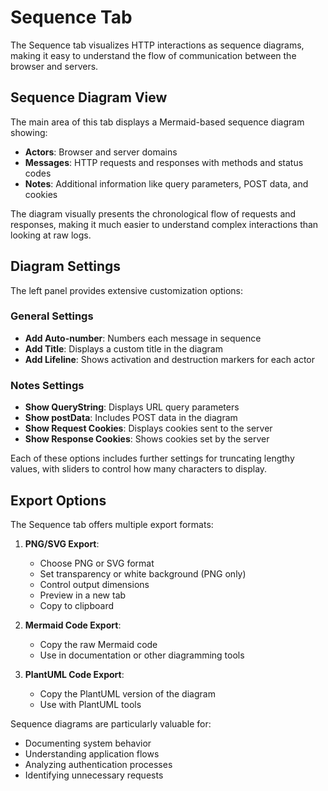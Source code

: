 # Sequence Tab

The Sequence tab visualizes HTTP interactions as sequence diagrams, making it easy to understand the flow of communication between the browser and servers.

## Sequence Diagram View

The main area of this tab displays a Mermaid-based sequence diagram showing:

- **Actors**: Browser and server domains
- **Messages**: HTTP requests and responses with methods and status codes
- **Notes**: Additional information like query parameters, POST data, and cookies

The diagram visually presents the chronological flow of requests and responses, making it much easier to understand complex interactions than looking at raw logs.

## Diagram Settings

The left panel provides extensive customization options:

### General Settings
- **Add Auto-number**: Numbers each message in sequence
- **Add Title**: Displays a custom title in the diagram
- **Add Lifeline**: Shows activation and destruction markers for each actor

### Notes Settings
- **Show QueryString**: Displays URL query parameters
- **Show postData**: Includes POST data in the diagram
- **Show Request Cookies**: Displays cookies sent to the server
- **Show Response Cookies**: Shows cookies set by the server

Each of these options includes further settings for truncating lengthy values, with sliders to control how many characters to display.

## Export Options

The Sequence tab offers multiple export formats:

1. **PNG/SVG Export**:
   - Choose PNG or SVG format
   - Set transparency or white background (PNG only)
   - Control output dimensions
   - Preview in a new tab
   - Copy to clipboard

2. **Mermaid Code Export**:
   - Copy the raw Mermaid code
   - Use in documentation or other diagramming tools

3. **PlantUML Code Export**:
   - Copy the PlantUML version of the diagram
   - Use with PlantUML tools

Sequence diagrams are particularly valuable for:
- Documenting system behavior
- Understanding application flows
- Analyzing authentication processes
- Identifying unnecessary requests